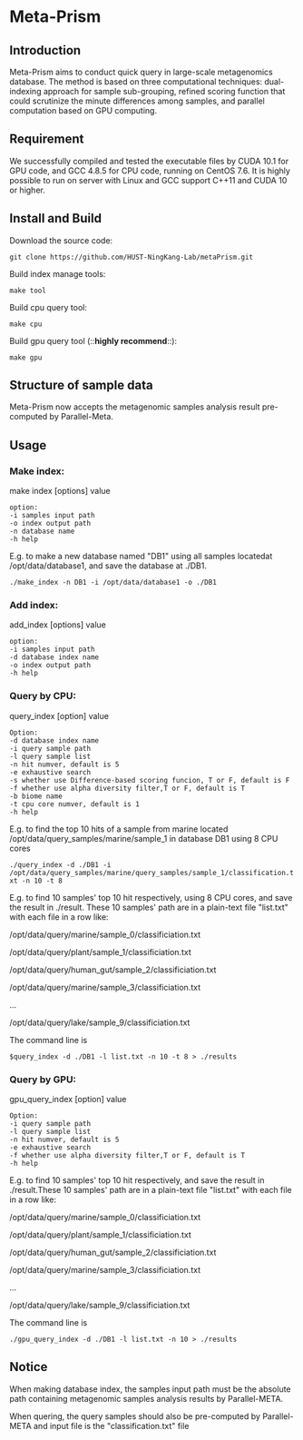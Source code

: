 # Meta-Prism
## Introduction
Meta-Prism aims to conduct quick query in large-scale metagenomics database. The method is based on three computational techniques: dual-indexing approach for sample sub-grouping, refined scoring function that could scrutinize the minute differences among samples, and parallel computation based on GPU computing.
## Requirement
We successfully compiled and tested the executable files by CUDA 10.1 for GPU code, and GCC 4.8.5 for CPU code, running on CentOS 7.6. It is highly possible to run on server with Linux and GCC support C++11 and CUDA 10 or higher.
## Install and Build
Download the source code:

`git clone https://github.com/HUST-NingKang-Lab/metaPrism.git`

Build index manage tools:

`make tool`

Build cpu query tool:

`make cpu`

Build gpu query tool (::**highly recommend**::):

`make gpu`

## Structure of sample data
Meta-Prism now accepts the metagenomic samples analysis result pre-computed by Parallel-Meta.
## Usage
### Make index:

make index [options] value
```
option:
-i samples input path
-o index output path
-n database name
-h help
```
E.g. to make a new database named "DB1" using all samples locatedat /opt/data/database1, and save the database at ./DB1.

`./make_index -n DB1 -i /opt/data/database1 -o ./DB1`
### Add index:
add_index [options] value
```
option:
-i samples input path
-d database index name
-o index output path
-h help
```
### Query by CPU:

query_index [option] value
```
Option:
-d database index name
-i query sample path
-l query sample list
-n hit numver, default is 5
-e exhaustive search
-s whether use Difference-based scoring funcion, T or F, default is F
-f whether use alpha diversity filter,T or F, default is T
-b biome name
-t cpu core numver, default is 1
-h help
```
E.g. to find the top 10 hits of a sample from marine located /opt/data/query_samples/marine/sample_1 in database DB1 using 8 CPU cores

`./query_index -d ./DB1 -i /opt/data/query_samples/marine/query_samples/sample_1/classification.txt -n 10 -t 8`

E.g. to find 10 samples' top 10 hit respectively, using 8 CPU cores, and save the result in ./result. These 10 samples' path are in a plain-text file "list.txt" with each file in a row like:

/opt/data/query/marine/sample_0/classificiation.txt

/opt/data/query/plant/sample_1/classificiation.txt

/opt/data/query/human_gut/sample_2/classificiation.txt

/opt/data/query/marine/sample_3/classificiation.txt

...

/opt/data/query/lake/sample_9/classificiation.txt

The command line is

`$query_index -d ./DB1 -l list.txt -n 10 -t 8 > ./results`
### Query by GPU:
gpu_query_index [option] value
```
Option:
-i query sample path
-l query sample list
-n hit numver, default is 5
-e exhaustive search
-f whether use alpha diversity filter,T or F, default is T
-h help
```
E.g. to find 10 samples' top 10 hit respectively, and save the result in ./result.These 10 samples' path are in a plain-text file "list.txt" with each file in a row like:

/opt/data/query/marine/sample_0/classificiation.txt

/opt/data/query/plant/sample_1/classificiation.txt

/opt/data/query/human_gut/sample_2/classificiation.txt

/opt/data/query/marine/sample_3/classificiation.txt

...

/opt/data/query/lake/sample_9/classificiation.txt

The command line is

`./gpu_query_index -d ./DB1 -l list.txt -n 10 > ./results`
## Notice
When making database index, the samples input path must be the absolute path containing metagenomic samples analysis results by Parallel-META.

When quering, the query samples should also be pre-computed by Parallel-META and input file is the "classification.txt" file
